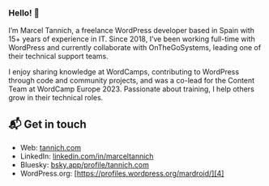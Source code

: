 ### Hello! 👋

I’m Marcel Tannich, a freelance WordPress developer based in Spain with 15+ years of experience in IT. Since 2018, I’ve been working full-time with WordPress and currently collaborate with OnTheGoSystems, leading one of their technical support teams.

I enjoy sharing knowledge at WordCamps, contributing to WordPress through code and community projects, and was a co-lead for the Content Team at WordCamp Europe 2023. Passionate about training, I help others grow in their technical roles.

## 📬 Get in touch
- Web: [tannich.com][1]
- LinkedIn: [linkedin.com/in/marceltannich][2]
- Bluesky: [bsky.app/profile/tannich.com][3]
- WordPress.org: [https://profiles.wordpress.org/mardroid/][4]

[1]: https://tannich.com
[2]: https://www.linkedin.com/in/marceltannich
[3]: https://bsky.app/profile/tannich.com
[4]:https://profiles.wordpress.org/mardroid
